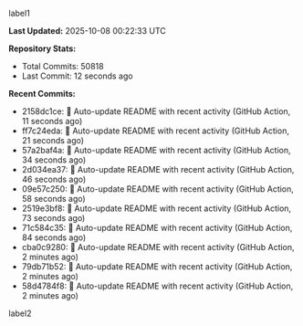 
label1 
<!-- ACTIVITY_START -->
**Last Updated:** 2025-10-08 00:22:33 UTC

**Repository Stats:**
- Total Commits: 50818
- Last Commit: 12 seconds ago

**Recent Commits:**
- 2158dc1ce: 🤖 Auto-update README with recent activity (GitHub Action, 11 seconds ago)
- ff7c24eda: 🤖 Auto-update README with recent activity (GitHub Action, 21 seconds ago)
- 57a2baf4a: 🤖 Auto-update README with recent activity (GitHub Action, 34 seconds ago)
- 2d034ea37: 🤖 Auto-update README with recent activity (GitHub Action, 46 seconds ago)
- 09e57c250: 🤖 Auto-update README with recent activity (GitHub Action, 58 seconds ago)
- 2519e3bf8: 🤖 Auto-update README with recent activity (GitHub Action, 73 seconds ago)
- 71c584c35: 🤖 Auto-update README with recent activity (GitHub Action, 84 seconds ago)
- cba0c9280: 🤖 Auto-update README with recent activity (GitHub Action, 2 minutes ago)
- 79db71b52: 🤖 Auto-update README with recent activity (GitHub Action, 2 minutes ago)
- 58d4784f8: 🤖 Auto-update README with recent activity (GitHub Action, 2 minutes ago)
<!-- ACTIVITY_END -->

label2
